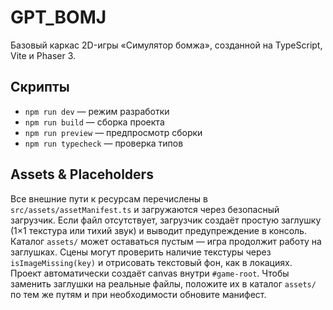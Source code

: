 # GPT_BOMJ

Базовый каркас 2D-игры «Симулятор бомжа», созданной на TypeScript, Vite и Phaser 3.

## Скрипты

- `npm run dev` — режим разработки
- `npm run build` — сборка проекта
- `npm run preview` — предпросмотр сборки
- `npm run typecheck` — проверка типов

## Assets & Placeholders

Все внешние пути к ресурсам перечислены в `src/assets/assetManifest.ts` и загружаются через безопасный загрузчик.
Если файл отсутствует, загрузчик создаёт простую заглушку (1×1 текстура или тихий звук) и выводит предупреждение в консоль.
Каталог `assets/` может оставаться пустым — игра продолжит работу на заглушках.
Сцены могут проверить наличие текстуры через `isImageMissing(key)` и отрисовать текстовый фон, как в локациях.
Проект автоматически создаёт canvas внутри `#game-root`.
Чтобы заменить заглушки на реальные файлы, положите их в каталог `assets/` по тем же путям и при необходимости обновите манифест.
